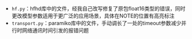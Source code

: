 - `hf.py`：hfhd库中的文件，经我自己改写修复了原包float16类型的错误，同时更改模型参数适用于更广泛的应用场景，具体在NOTE的位置有高亮标注
- `transport.py`：paramiko库中的文件，手动调长了一处的timeout参数减少并行时网络通讯时间引发的报错问题